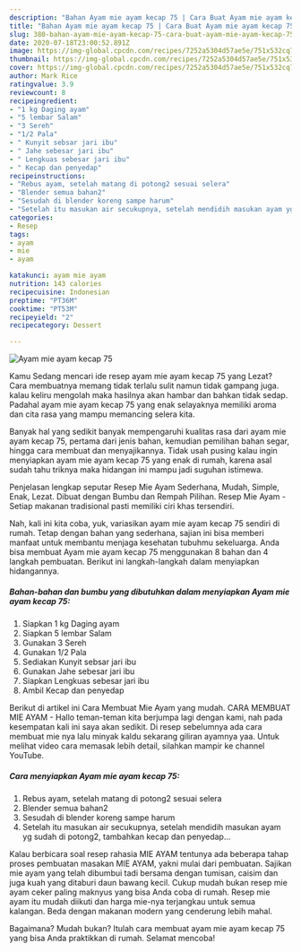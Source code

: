 ```yaml
---
description: "Bahan Ayam mie ayam kecap 75 | Cara Buat Ayam mie ayam kecap 75 Yang Paling Enak"
title: "Bahan Ayam mie ayam kecap 75 | Cara Buat Ayam mie ayam kecap 75 Yang Paling Enak"
slug: 380-bahan-ayam-mie-ayam-kecap-75-cara-buat-ayam-mie-ayam-kecap-75-yang-paling-enak
date: 2020-07-18T23:00:52.891Z
image: https://img-global.cpcdn.com/recipes/7252a5304d57ae5e/751x532cq70/ayam-mie-ayam-kecap-75-foto-resep-utama.jpg
thumbnail: https://img-global.cpcdn.com/recipes/7252a5304d57ae5e/751x532cq70/ayam-mie-ayam-kecap-75-foto-resep-utama.jpg
cover: https://img-global.cpcdn.com/recipes/7252a5304d57ae5e/751x532cq70/ayam-mie-ayam-kecap-75-foto-resep-utama.jpg
author: Mark Rice
ratingvalue: 3.9
reviewcount: 8
recipeingredient:
- "1 kg Daging ayam"
- "5 lembar Salam"
- "3 Sereh"
- "1/2 Pala"
- " Kunyit sebsar jari ibu"
- " Jahe sebesar jari ibu"
- " Lengkuas sebesar jari ibu"
- " Kecap dan penyedap"
recipeinstructions:
- "Rebus ayam, setelah matang di potong2 sesuai selera"
- "Blender semua bahan2"
- "Sesudah di blender koreng sampe harum"
- "Setelah itu masukan air secukupnya, setelah mendidih masukan ayam yg sudah di potong2, tambahkan kecap dan penyedap..."
categories:
- Resep
tags:
- ayam
- mie
- ayam

katakunci: ayam mie ayam 
nutrition: 143 calories
recipecuisine: Indonesian
preptime: "PT36M"
cooktime: "PT53M"
recipeyield: "2"
recipecategory: Dessert

---
```



![Ayam mie ayam kecap 75](https://img-global.cpcdn.com/recipes/7252a5304d57ae5e/751x532cq70/ayam-mie-ayam-kecap-75-foto-resep-utama.jpg)

Kamu Sedang mencari ide resep ayam mie ayam kecap 75 yang Lezat? Cara membuatnya memang tidak terlalu sulit namun tidak gampang juga. kalau keliru mengolah maka hasilnya akan hambar dan bahkan tidak sedap. Padahal ayam mie ayam kecap 75 yang enak selayaknya memiliki aroma dan cita rasa yang mampu memancing selera kita.

Banyak hal yang sedikit banyak mempengaruhi kualitas rasa dari ayam mie ayam kecap 75, pertama dari jenis bahan, kemudian pemilihan bahan segar, hingga cara membuat dan menyajikannya. Tidak usah pusing kalau ingin menyiapkan ayam mie ayam kecap 75 yang enak di rumah, karena asal sudah tahu triknya maka hidangan ini mampu jadi suguhan istimewa.

Penjelasan lengkap seputar Resep Mie Ayam Sederhana, Mudah, Simple, Enak, Lezat. Dibuat dengan Bumbu dan Rempah Pilihan. Resep Mie Ayam - Setiap makanan tradisional pasti memiliki ciri khas tersendiri.


Nah, kali ini kita coba, yuk, variasikan ayam mie ayam kecap 75 sendiri di rumah. Tetap dengan bahan yang sederhana, sajian ini bisa memberi manfaat untuk membantu menjaga kesehatan tubuhmu sekeluarga. Anda bisa membuat Ayam mie ayam kecap 75 menggunakan 8 bahan dan 4 langkah pembuatan. Berikut ini langkah-langkah dalam menyiapkan hidangannya.

<!--inarticleads1-->

##### Bahan-bahan dan bumbu yang dibutuhkan dalam menyiapkan Ayam mie ayam kecap 75:

1. Siapkan 1 kg Daging ayam
1. Siapkan 5 lembar Salam
1. Gunakan 3 Sereh
1. Gunakan 1/2 Pala
1. Sediakan  Kunyit sebsar jari ibu
1. Gunakan  Jahe sebesar jari ibu
1. Siapkan  Lengkuas sebesar jari ibu
1. Ambil  Kecap dan penyedap


Berikut di artikel ini Cara Membuat Mie Ayam yang mudah. CARA MEMBUAT MIE AYAM - Hallo teman-teman kita berjumpa lagi dengan kami, nah pada kesempatan kali ini saya akan sedikit. Di resep sebelumnya ada cara membuat mie nya lalu minyak kaldu sekarang giliran ayamnya yaa. Untuk melihat video cara memasak lebih detail, silahkan mampir ke channel YouTube. 

<!--inarticleads2-->

##### Cara menyiapkan Ayam mie ayam kecap 75:

1. Rebus ayam, setelah matang di potong2 sesuai selera
1. Blender semua bahan2
1. Sesudah di blender koreng sampe harum
1. Setelah itu masukan air secukupnya, setelah mendidih masukan ayam yg sudah di potong2, tambahkan kecap dan penyedap...


Kalau berbicara soal resep rahasia MIE AYAM tentunya ada beberapa tahap proses pembuatan masakan MIE AYAM, yakni mulai dari pembuatan. Sajikan mie ayam yang telah dibumbui tadi bersama dengan tumisan, caisim dan juga kuah yang ditaburi daun bawang kecil. Cukup mudah bukan resep mie ayam ceker paling maknyus yang bisa Anda coba di rumah. Resep mie ayam itu mudah diikuti dan harga mie-nya terjangkau untuk semua kalangan. Beda dengan makanan modern yang cenderung lebih mahal. 

Bagaimana? Mudah bukan? Itulah cara membuat ayam mie ayam kecap 75 yang bisa Anda praktikkan di rumah. Selamat mencoba!
